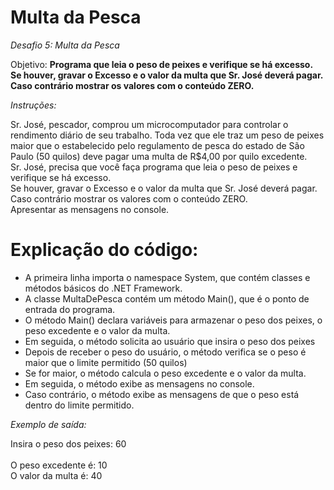 # Multa da Pesca

*Desafio 5: Multa da Pesca*

Objetivo: **Programa que leia o peso de peixes e verifique se há excesso.
Se houver, gravar o Excesso e o valor da multa que Sr. José
deverá pagar. Caso contrário mostrar os valores com o conteúdo ZERO.**

*Instruções:*

Sr. José, pescador, comprou um microcomputador para controlar o rendimento diário de seu trabalho. Toda vez que ele traz um peso de
peixes maior que o estabelecido pelo regulamento de pesca do estado de São Paulo (50 quilos) deve pagar uma multa de R$4,00 por quilo excedente. <br/>
Sr. José, precisa que você faça programa que leia o peso de peixes e verifique se há excesso.<br/>
Se houver, gravar o Excesso e o valor da multa que Sr. José deverá pagar. Caso contrário mostrar os valores com o conteúdo ZERO. <br/>
Apresentar as mensagens no console.

# Explicação do código:

- A primeira linha importa o namespace System, que contém classes e métodos básicos do .NET Framework.<br/>
- A classe MultaDePesca contém um método Main(), que é o ponto de entrada do programa.<br/>
- O método Main() declara variáveis para armazenar o peso dos peixes, o peso excedente e o valor da multa.<br/>
- Em seguida, o método solicita ao usuário que insira o peso dos peixes<br/>
- Depois de receber o peso do usuário, o método verifica se o peso é maior que o limite permitido (50 quilos)<br/>
- Se for maior, o método calcula o peso excedente e o valor da multa.<br/>
- Em seguida, o método exibe as mensagens no console.<br/>
- Caso contrário, o método exibe as mensagens de que o peso está dentro do limite permitido.<br/>

*Exemplo de saída:*

Insira o peso dos peixes: 60 <br/>
<br/>
O peso excedente é: 10 <br/>
O valor da multa é: 40 <br/>
